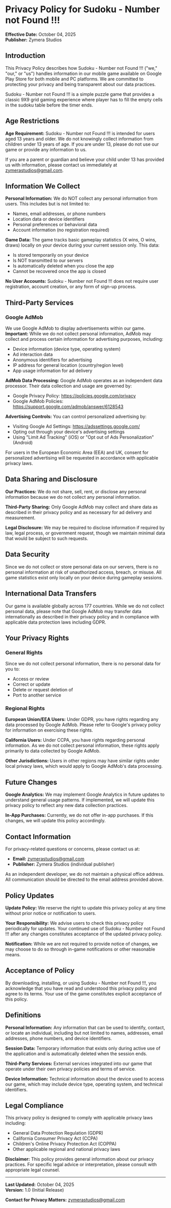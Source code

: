 # Privacy Policy for Sudoku - Number not Found !!!


**Effective Date:** October 04, 2025  
**Publisher:** Zymera Studios

## Introduction

This Privacy Policy describes how Sudoku - Number not Found !!! ("we," "our," or "us") handles information in our mobile game available on Google Play Store for both mobile and PC platforms. We are committed to protecting your privacy and being transparent about our data practices.

Sudoku - Number not Found !!! is a simple puzzle game that provides a classic 9X9 grid gaming experience where player has to fill the empty cells in the sudoku table before the timer ends.

## Age Restrictions

**Age Requirement:** Sudoku - Number not Found !!! is intended for users aged 13 years and older. We do not knowingly collect information from children under 13 years of age. If you are under 13, please do not use our game or provide any information to us.

If you are a parent or guardian and believe your child under 13 has provided us with information, please contact us immediately at zymerastudios@gmail.com.

## Information We Collect

**Personal Information:** We do NOT collect any personal information from users. This includes but is not limited to:
- Names, email addresses, or phone numbers
- Location data or device identifiers
- Personal preferences or behavioral data
- Account information (no registration required)

**Game Data:** The game tracks basic gameplay statistics (X wins, O wins, draws) locally on your device during your current session only. This data:
- Is stored temporarily on your device
- Is NOT transmitted to our servers
- Is automatically deleted when you close the app
- Cannot be recovered once the app is closed

**No User Accounts:** Sudoku - Number not Found !!! does not require user registration, account creation, or any form of sign-up process.

## Third-Party Services

### Google AdMob

We use Google AdMob to display advertisements within our game. **Important:** While we do not collect personal information, AdMob may collect and process certain information for advertising purposes, including:

- Device information (device type, operating system)
- Ad interaction data
- Anonymous identifiers for advertising
- IP address for general location (country/region level)
- App usage information for ad delivery

**AdMob Data Processing:** Google AdMob operates as an independent data processor. Their data collection and usage are governed by:
- Google Privacy Policy: https://policies.google.com/privacy
- Google AdMob Policies: https://support.google.com/admob/answer/6128543

**Advertising Controls:** You can control personalized advertising by:
- Visiting Google Ad Settings: https://adssettings.google.com/
- Opting out through your device's advertising settings
- Using "Limit Ad Tracking" (iOS) or "Opt out of Ads Personalization" (Android)

For users in the European Economic Area (EEA) and UK, consent for personalized advertising will be requested in accordance with applicable privacy laws.

## Data Sharing and Disclosure

**Our Practices:** We do not share, sell, rent, or disclose any personal information because we do not collect any personal information.

**Third-Party Sharing:** Only Google AdMob may collect and share data as described in their privacy policy and as necessary for ad delivery and measurement.

**Legal Disclosure:** We may be required to disclose information if required by law, legal process, or government request, though we maintain minimal data that would be subject to such requests.

## Data Security

Since we do not collect or store personal data on our servers, there is no personal information at risk of unauthorized access, breach, or misuse. All game statistics exist only locally on your device during gameplay sessions.

## International Data Transfers

Our game is available globally across 177 countries. While we do not collect personal data, please note that Google AdMob may transfer data internationally as described in their privacy policy and in compliance with applicable data protection laws including GDPR.

## Your Privacy Rights

### General Rights
Since we do not collect personal information, there is no personal data for you to:
- Access or review
- Correct or update  
- Delete or request deletion of
- Port to another service

### Regional Rights
**European Union/EEA Users:** Under GDPR, you have rights regarding any data processed by Google AdMob. Please refer to Google's privacy policy for information on exercising these rights.

**California Users:** Under CCPA, you have rights regarding personal information. As we do not collect personal information, these rights apply primarily to data collected by Google AdMob.

**Other Jurisdictions:** Users in other regions may have similar rights under local privacy laws, which would apply to Google AdMob's data processing.

## Future Changes

**Google Analytics:** We may implement Google Analytics in future updates to understand general usage patterns. If implemented, we will update this privacy policy to reflect any new data collection practices.

**In-App Purchases:** Currently, we do not offer in-app purchases. If this changes, we will update this policy accordingly.

## Contact Information

For privacy-related questions or concerns, please contact us at:
- **Email:** zymerastudios@gmail.com
- **Publisher:** Zymera Studios (individual publisher)

As an independent developer, we do not maintain a physical office address. All communication should be directed to the email address provided above.

## Policy Updates

**Update Policy:** We reserve the right to update this privacy policy at any time without prior notice or notification to users. 

**Your Responsibility:** We advise users to check this privacy policy periodically for updates. Your continued use of Sudoku - Number not Found !!! after any changes constitutes acceptance of the updated privacy policy.

**Notification:** While we are not required to provide notice of changes, we may choose to do so through in-game notifications or other reasonable means.

## Acceptance of Policy

By downloading, installing, or using Sudoku - Number not Found !!!, you acknowledge that you have read and understood this privacy policy and agree to its terms. Your use of the game constitutes explicit acceptance of this policy.

## Definitions

**Personal Information:** Any information that can be used to identify, contact, or locate an individual, including but not limited to names, addresses, email addresses, phone numbers, and device identifiers.

**Session Data:** Temporary information that exists only during active use of the application and is automatically deleted when the session ends.

**Third-Party Services:** External services integrated into our game that operate under their own privacy policies and terms of service.

**Device Information:** Technical information about the device used to access our game, which may include device type, operating system, and technical identifiers.

## Legal Compliance

This privacy policy is designed to comply with applicable privacy laws including:
- General Data Protection Regulation (GDPR)
- California Consumer Privacy Act (CCPA)
- Children's Online Privacy Protection Act (COPPA)
- Other applicable regional and national privacy laws

**Disclaimer:** This policy provides general information about our privacy practices. For specific legal advice or interpretation, please consult with appropriate legal counsel.

---

**Last Updated:** October 04, 2025  
**Version:** 1.0 (Initial Release)

**Contact for Privacy Matters:** zymerastudios@gmail.com
